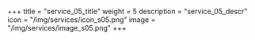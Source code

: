 +++
title = "service_05_title"
weight = 5
description = "service_05_descr"
icon = "/img/services/icon_s05.png"
image = "/img/services/image_s05.png"
+++


